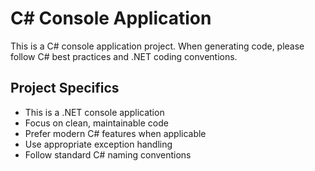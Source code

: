 <!-- Use this file to provide workspace-specific custom instructions to Copilot. For more details, visit https://code.visualstudio.com/docs/copilot/copilot-customization#_use-a-githubcopilotinstructionsmd-file -->

# C# Console Application

This is a C# console application project. When generating code, please follow C# best practices and .NET coding conventions.

## Project Specifics
- This is a .NET console application
- Focus on clean, maintainable code
- Prefer modern C# features when applicable
- Use appropriate exception handling
- Follow standard C# naming conventions
